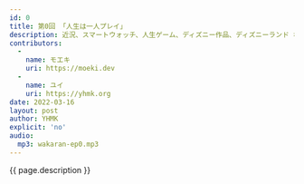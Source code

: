 ```yaml
---
id: 0
title: 第0回 「人生は一人プレイ」
description: 近況、スマートウォッチ、人生ゲーム、ディズニー作品、ディズニーランド などについて話しました。
contributors:
  - 
    name: モエキ
    uri: https://moeki.dev
  -
    name: ユイ
    uri: https://yhmk.org
date: 2022-03-16
layout: post
author: YHMK
explicit: 'no'
audio:
  mp3: wakaran-ep0.mp3
---
```


{{ page.description }}
